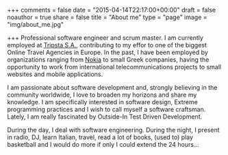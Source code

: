 +++
comments = false
date = "2015-04-14T22:17:00+00:00"
draft = false
noauthor = true
share = false
title = "About me"
type = "page"
image = "img/about_me.jpg"

+++
Professional software engineer and scrum master. I am currently employed at [Tripsta S.A.](http://www.tripsta.com/), contributing to my effor to one of the biggest Online Travel Agencies in Europe. In the past, I have been employed by organizations ranging from [Nokia](https://www.nokia.com/) to small Greek companies, having the opportunity to work from international telecommunications projects to small websites and mobile applications.

I am passionate about software development and, strongly believing in the community worldwide, I love to broaden my horizons and share my knowledge. I am specifically interested in software design, Extreme programming practices and I wish to call myself a software craftsman. Lately, I am really fascinated by Outside-In Test Driven Development. 

During the day, I deal with software engineering. During the night, I present in radio, DJ, learn Italian, travel, read a lot of books, (used to) play basketball and I would do more if only I could extend the 24 hours...
